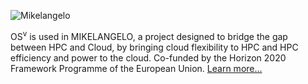 ![Mikelangelo](http://www.mikelangelo-project.eu/wp-content/uploads/2015/04/Mikelangelo_2500x840-e1428853685356.png)

OS<sup>v</sup> is used in MIKELANGELO, a project
designed to bridge the gap between HPC and Cloud, by
bringing cloud flexibility to HPC and HPC efficiency
and power to the cloud.  Co-funded by the Horizon
2020 Framework Programme of the European Union.
[Learn&nbsp;more...](http://www.mikelangelo-project.eu/)

